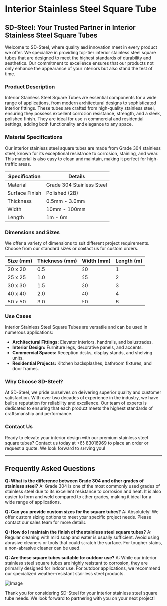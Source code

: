 # Interior Stainless Steel Square Tube

## SD-Steel: Your Trusted Partner in Interior Stainless Steel Square Tubes

Welcome to SD-Steel, where quality and innovation meet in every product we offer. We specialize in providing top-tier interior stainless steel square tubes that are designed to meet the highest standards of durability and aesthetics. Our commitment to excellence ensures that our products not only enhance the appearance of your interiors but also stand the test of time.

### Product Description

Interior Stainless Steel Square Tubes are essential components for a wide range of applications, from modern architectural designs to sophisticated interior fittings. These tubes are crafted from high-quality stainless steel, ensuring they possess excellent corrosion resistance, strength, and a sleek, polished finish. They are ideal for use in commercial and residential settings, adding both functionality and elegance to any space.

### Material Specifications

Our interior stainless steel square tubes are made from Grade 304 stainless steel, known for its exceptional resistance to corrosion, staining, and wear. This material is also easy to clean and maintain, making it perfect for high-traffic areas.

| Specification | Details |
|---------------|---------|
| Material      | Grade 304 Stainless Steel |
| Surface Finish | Polished (2B) |
| Thickness     | 0.5mm - 3.0mm |
| Width         | 10mm - 100mm |
| Length        | 1m - 6m |

### Dimensions and Sizes

We offer a variety of dimensions to suit different project requirements. Choose from our standard sizes or contact us for custom orders.

| Size (mm) | Thickness (mm) | Width (mm) | Length (m) |
|-----------|----------------|------------|------------|
| 20 x 20   | 0.5            | 20         | 1          |
| 25 x 25   | 1.0            | 25         | 2          |
| 30 x 30   | 1.5            | 30         | 3          |
| 40 x 40   | 2.0            | 40         | 4          |
| 50 x 50   | 3.0            | 50         | 6          |

### Use Cases

Interior Stainless Steel Square Tubes are versatile and can be used in numerous applications:

- **Architectural Fittings:** Elevator interiors, handrails, and balustrades.
- **Interior Design:** Furniture legs, decorative panels, and accents.
- **Commercial Spaces:** Reception desks, display stands, and shelving units.
- **Residential Projects:** Kitchen backsplashes, bathroom fixtures, and door frames.

### Why Choose SD-Steel?

At SD-Steel, we pride ourselves on delivering superior quality and customer satisfaction. With over two decades of experience in the industry, we have built a reputation for reliability and excellence. Our team of experts is dedicated to ensuring that each product meets the highest standards of craftsmanship and performance.

### Contact Us

Ready to elevate your interior design with our premium stainless steel square tubes? Contact us today at +65 83016969 to place an order or request a quote. We look forward to serving you!

---

## Frequently Asked Questions

**Q: What is the difference between Grade 304 and other grades of stainless steel?**
A: Grade 304 is one of the most commonly used grades of stainless steel due to its excellent resistance to corrosion and heat. It is also easier to form and weld compared to other grades, making it ideal for a wide range of applications.

**Q: Can you provide custom sizes for the square tubes?**
A: Absolutely! We offer custom sizing options to meet your specific project needs. Please contact our sales team for more details.

**Q: How do I maintain the finish of the stainless steel square tubes?**
A: Regular cleaning with mild soap and water is usually sufficient. Avoid using abrasive cleaners or tools that could scratch the surface. For tougher stains, a non-abrasive cleaner can be used.

**Q: Are these square tubes suitable for outdoor use?**
A: While our interior stainless steel square tubes are highly resistant to corrosion, they are primarily designed for indoor use. For outdoor applications, we recommend our specialized weather-resistant stainless steel products.

![Image](https://github.com/user-attachments/assets/2567258e-e124-4816-932d-1809bd27ef0b)

Thank you for considering SD-Steel for your interior stainless steel square tube needs. We look forward to partnering with you on your next project!